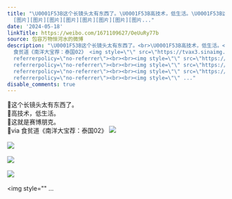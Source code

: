 ```yaml
---
title: "\U0001F53B这个长镜头太有东西了。\U0001F53B高技术，低生活。\U0001F53B这就是赛博朋克。\U0001F53Bvia 食贫道《南洋大宝荐：泰国02》
  [图片][图片][图片][图片][图片][图片][图片][图片..."
date: '2024-05-18'
linkTitle: https://weibo.com/1671109627/OeUuRy77b
source: 包容万物恒河水的微博
description: "\U0001F53B这个长镜头太有东西了。<br>\U0001F53B高技术，低生活。<br>\U0001F53B这就是赛博朋克。<br>\U0001F53Bvia
  食贫道《南洋大宝荐：泰国02》 <img style=\"\" src=\"https://tvax3.sinaimg.cn/large/639b1bfbly1hpu4jdkzrmj21bt0qeqrm.jpg\"
  referrerpolicy=\"no-referrer\"><br><br><img style=\"\" src=\"https://tvax3.sinaimg.cn/large/639b1bfbly1hpu4jpplx0j21c20r47wh.jpg\"
  referrerpolicy=\"no-referrer\"><br><br><img style=\"\" src=\"https://tvax3.sinaimg.cn/large/639b1bfbly1hpu4jzakfmj21bl0qw7wh.jpg\"
  referrerpolicy=\"no-referrer\"><br><br><img style=\"\" src=\"https://tvax3.sinaimg.cn/large/639b1bfbly1hpu4k9iaooj21c30r21kx.jpg\"
  referrerpolicy=\"no-referrer\"><br><br><img style=\"\" ..."
disable_comments: true
---
```

🔻这个长镜头太有东西了。<br>🔻高技术，低生活。<br>🔻这就是赛博朋克。<br>🔻via 食贫道《南洋大宝荐：泰国02》 <img style="" src="https://tvax3.sinaimg.cn/large/639b1bfbly1hpu4jdkzrmj21bt0qeqrm.jpg" referrerpolicy="no-referrer"><br><br><img style="" src="https://tvax3.sinaimg.cn/large/639b1bfbly1hpu4jpplx0j21c20r47wh.jpg" referrerpolicy="no-referrer"><br><br><img style="" src="https://tvax3.sinaimg.cn/large/639b1bfbly1hpu4jzakfmj21bl0qw7wh.jpg" referrerpolicy="no-referrer"><br><br><img style="" src="https://tvax3.sinaimg.cn/large/639b1bfbly1hpu4k9iaooj21c30r21kx.jpg" referrerpolicy="no-referrer"><br><br><img style="" ...